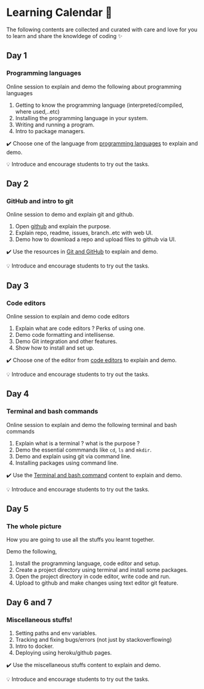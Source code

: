 # Learning Calendar :calendar:
The following contents are collected and curated with care and love for you to learn and share the knowldege of coding :sparkles:

## Day 1
### Programming languages 
Online session to explain and demo the following about programming languages

1. Getting to know the programming language (interpreted/compiled, where used,..etc)
2. Installing the programming language in your system.
3. Writing and running a program.
4. Intro to package managers.

:heavy_check_mark: Choose one of the language from [programming languages](https://github.com/tinkerhub-org/The-Essentials-Learning-Program/tree/master/learning%20calendar/programming%20languages) to explain and demo.

:bulb: Introduce and encourage students to try out the tasks.   

## Day 2
### GitHub and intro to git
Online session to demo and explain git and github.

1. Open [github](https://github.com) and explain the purpose.
2. Explain repo, readme, issues, branch..etc with web UI.
3. Demo how to download a repo and upload files to github via UI.
 
:heavy_check_mark: Use the resources in [Git and GitHub](https://github.com/tinkerhub-org/The-Essentials-Learning-Program/blob/master/learning%20calendar/git%20and%20github/README.md) to explain and demo.

:bulb: Introduce and encourage students to try out the tasks.

## Day 3
### Code editors
Online session to explain and demo code editors

1. Explain what are code editors ? Perks of using one.
2. Demo code formatting and intellisense.
3. Demo Git integration and other features.
4. Show how to install and set up.

:heavy_check_mark: Choose one of the editor from [code editors](https://github.com/tinkerhub-org/The-Essentials-Learning-Program/blob/master/learning%20calendar/code%20editors/README.md) to explain and demo.

:bulb: Introduce and encourage students to try out the tasks.


## Day 4
### Terminal and bash commands

Online session to explain and demo the following terminal and bash commands

1. Explain what is a terminal ? what is the purpose ?
2. Demo the essential commmands like `cd`, `ls` and `mkdir`.
3. Demo and explain using git via command line.
4. Installing packages using command line.

:heavy_check_mark: Use the [Terminal and bash command](https://github.com/tinkerhub-org/The-Essentials-Learning-Program/tree/master/learning%20calendar/terminal%20and%20bash) content to explain and demo.

:bulb: Introduce and encourage students to try out the tasks.

## Day 5
### The whole picture

How you are going to use all the stuffs you learnt together.

Demo the following,

1. Install the programming language, code editor and setup.
2. Create a project directory using terminal and install some packages.
3. Open the project directory in code editor, write code and run.
4. Upload to github and make changes using text editor git feature.


## Day 6 and 7
### Miscellaneous stuffs!

1. Setting paths and env variables.
2. Tracking and fixing bugs/errors (not just by stackoverflowing)
3. Intro to docker.
4. Deploying using heroku/github pages.

:heavy_check_mark: Use the miscellaneous stuffs content to explain and demo.

:bulb: Introduce and encourage students to try out the tasks.
